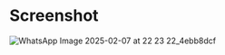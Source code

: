 # Screenshot
![WhatsApp Image 2025-02-07 at 22 23 22_4ebb8dcf](https://github.com/user-attachments/assets/f557b477-d9f7-431f-86f0-71da9443fd20)
